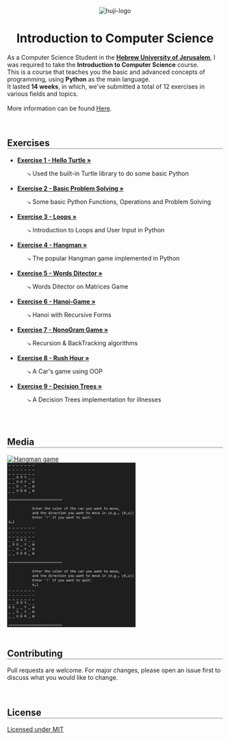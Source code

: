 <div align="center">
  <img src="https://upload.wikimedia.org/wikipedia/commons/thumb/4/4d/Hebrew_University_Logo.svg/1200px-Hebrew_University_Logo.svg.png" alt="huji-logo" height="150px" />
  <h1 align="center" style="border-bottom: none"><b>Introduction to Computer Science</b></h1>

  <p align="left">
    As a Computer Science Student in the <a href="https://new.huji.ac.il/"><b>Hebrew University of Jerusalem</b></a>, I was required to take the <b>Introduction to Computer Science</b> course.
    <br>
    This is a course that teaches you the basic and advanced concepts of programming, using <b>Python</b> as the main language.
    <br>
    It lasted <b>14 weeks</b>, in which, we've submitted a total of 12 exercises in various fields and topics.
    <br>
    <br>
    More information can be found <a href="https://shnaton.huji.ac.il/index.php/NewSyl/67101/2/2021/">Here</a>.
  </p>
</div>

<br>

<div align="left">
  <h2 align="left" style="border-bottom: 1px solid gray">Exercises</h2>

  <ul align="left">
    <li><a href="./Exercise 1"><b>Exercise 1 - Hello Turtle »</b></a></li>
    <ul><li style="list-style: none;">⤷ Used the built-in Turtle library to do some basic Python</li></ul>
    <br>
    <li><a href="./Exercise 2"><b>Exercise 2 - Basic Problem Solving »</b></a></li>
    <ul><li style="list-style: none;">⤷ Some basic Python Functions, Operations and Problem Solving</li></ul>
    <br>
    <li><a href="./Exercise 3"><b>Exercise 3 - Loops »</b></a></li>
    <ul><li style="list-style: none;">⤷ Introduction to Loops and User Input in Python</li></ul>
    <br>
    <li><a href="./Exercise 4"><b>Exercise 4 - Hangman »</b></a></li>
    <ul><li style="list-style: none;">⤷ The popular Hangman game implemented in Python</li></ul>
    <br>
    <li><a href="./Exercise 5"><b>Exercise 5 - Words Ditector »</b></a></li>
    <ul><li style="list-style: none;">⤷ Words Ditector on Matrices Game</li></ul>
    <br>
    <li><a href="./Exercise 6"><b>Exercise 6 - Hanoi-Game »</b></a></li>
    <ul><li style="list-style: none;">⤷ Hanoi with Recursive Forms</li></ul>
    <br>
    <li><a href="./Exercise 7"><b>Exercise 7 - NonoGram Game »</b></a></li>
    <ul><li style="list-style: none;">⤷ Recursion & BackTracking algorithms</li></ul>
    <br>
    <li><a href="./Exercise 8"><b>Exercise 8 - Rush Hour »</b></a></li>
    <ul><li style="list-style: none;">⤷ A Car's game using OOP</li></ul>
    <br>
    <li><a href="./Exercise 9"><b>Exercise 9 - Decision Trees »</b></a></li>
    <ul><li style="list-style: none;">⤷ A Decision Trees implementation for illnesses</li></ul>
    <br>
  </ul>
</div>

<br>

<div align="left">
  <h2 align="left" style="border-bottom: 1px solid gray">Media</h2>

  <div align="left">
    <a href="./Exercise 4"><img src="./Exercise 4/media/1.jpg" alt="Hangman game" width="300px" /></a>
    <br>
    <a href="./Exercise 8"><img src="./Exercise 8/media/1.png" alt="Rush Hour game" width="300px" /></a>
    <br>
  </div>
</div>

<br>

<div align="left">
  <h2 align="left" style="border-bottom: 1px solid gray">Contributing</h2>

  <p align="left">
    Pull requests are welcome. For major changes, please open an issue first to discuss what you would like to change.
  </p>
</div>

<br>

<div align="left">
  <h2 align="left" style="border-bottom: 1px solid gray">License</h2>

  <p align="left">
    <a href="https://choosealicense.com/licenses/mit/">Licensed under MIT</a>
  </p>
</div>
